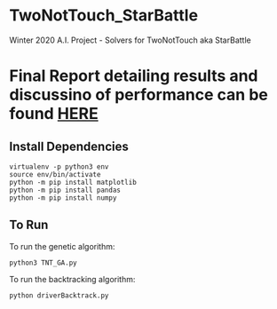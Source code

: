 # TwoNotTouch_StarBattle
Winter 2020 A.I. Project - Solvers for TwoNotTouch aka StarBattle

# Final Report detailing results and discussino of performance can be found [HERE](Report/CS541_Winter2020_TwoNotTouch_Report.pdf)

## Install Dependencies
```
virtualenv -p python3 env   
source env/bin/activate     
python -m pip install matplotlib
python -m pip install pandas
python -m pip install numpy
```
## To Run

To run the genetic algorithm:
```
python3 TNT_GA.py
```


To run the backtracking algorithm:
```
python driverBacktrack.py
```

